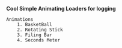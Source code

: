 **Cool Simple Animating Loaders for logging**

    Animations
        1. BasketBall 
        2. Rotating Stick 
        3. Filing Bar
        4. Seconds Meter